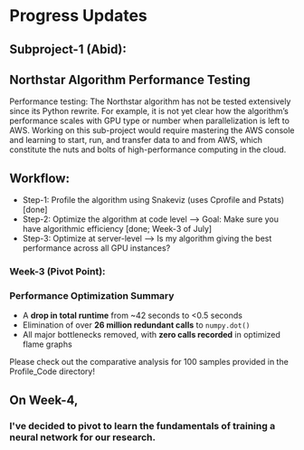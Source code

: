 # Progress Updates

## Subproject-1 (Abid):

## Northstar Algorithm Performance Testing

Performance testing: The Northstar algorithm has not be tested extensively since its Python rewrite. For example, it is not yet clear how the algorithm’s performance scales with GPU type or number when parallelization is left to AWS. Working on this sub-project would require mastering the AWS console and learning to start, run, and transfer data to and from AWS, which constitute the nuts and bolts of high-performance computing in the cloud.

## Workflow:

- Step-1: Profile the algorithm using Snakeviz (uses Cprofile and Pstats) [done]
- Step-2: Optimize the algorithm at code level --> Goal: Make sure you have algorithmic efficiency [done; Week-3 of July]
- Step-3: Optimize at server-level --> Is my algorithm giving the best performance across all GPU instances?

### Week-3 (Pivot Point):

### Performance Optimization Summary

- A **drop in total runtime** from ~42 seconds to <0.5 seconds  
- Elimination of over **26 million redundant calls** to `numpy.dot()`  
- All major bottlenecks removed, with **zero calls recorded** in optimized flame graphs

Please check out the comparative analysis for 100 samples provided in the Profile_Code directory!

## On Week-4, 
### I've decided to pivot to learn the fundamentals of training a neural network for our research.
